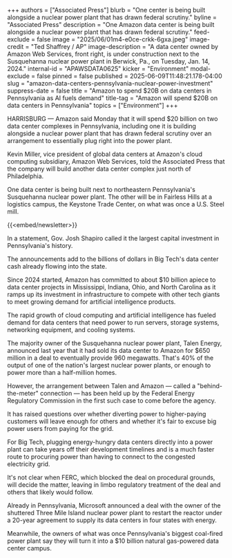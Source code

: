+++
authors = ["Associated Press"]
blurb = "One center is being built alongside a nuclear power plant that has drawn federal scrutiny."
byline = "Associated Press"
description = "One Amazon data center is being built alongside a nuclear power plant that has drawn federal scrutiny."
feed-exclude = false
image = "2025/06/01m4-e0ce-crkk-6gxa.jpeg"
image-credit = "Ted Shaffrey / AP"
image-description = "A data center owned by Amazon Web Services, front right, is under construction next to the Susquehanna nuclear power plant in Berwick, Pa., on Tuesday, Jan. 14, 2024."
internal-id = "APAWSDATA0625"
kicker = "Environment"
modal-exclude = false
pinned = false
published = 2025-06-09T11:48:21.178-04:00
slug = "amazon-data-centers-pennsylvania-nuclear-power-investment"
suppress-date = false
title = "Amazon to spend $20B on data centers in Pennsylvania as AI fuels demand"
title-tag = "Amazon will spend $20B on data centers in Pennsylvania"
topics = ["Environment"]
+++

HARRISBURG — Amazon said Monday that it will spend $20 billion on two data center complexes in Pennsylvania, including one it is building alongside a nuclear power plant that has drawn federal scrutiny over an arrangement to essentially plug right into the power plant.

Kevin Miller, vice president of global data centers at Amazon&#39;s cloud computing subsidiary, Amazon Web Services, told the Associated Press that the company will build another data center complex just north of Philadelphia.

One data center is being built next to northeastern Pennsylvania&#39;s Susquehanna nuclear power plant. The other will be in Fairless Hills at a logistics campus, the Keystone Trade Center, on what was once a U.S. Steel mill.

{{<embed/newsletter>}}

In a statement, Gov. Josh Shapiro called it the largest capital investment in Pennsylvania&#39;s history.

The announcements add to the billions of dollars in Big Tech&#39;s data center cash already flowing into the state.

Since 2024 started, Amazon has committed to about $10 billion apiece to data center projects in Mississippi, Indiana, Ohio, and North Carolina as it ramps up its investment in infrastructure to compete with other tech giants to meet growing demand for artificial intelligence products.

The rapid growth of cloud computing and artificial intelligence has fueled demand for data centers that need power to run servers, storage systems, networking equipment, and cooling systems.

The majority owner of the Susquehanna nuclear power plant, Talen Energy, announced last year that it had sold its data center to Amazon for $650 million in a deal to eventually provide 960 megawatts. That&#39;s 40% of the output of one of the nation&#39;s largest nuclear power plants, or enough to power more than a half-million homes.

However, the arrangement between Talen and Amazon — called a &#34;behind-the-meter&#34; connection — has been held up by the Federal Energy Regulatory Commission in the first such case to come before the agency.

It has raised questions over whether diverting power to higher-paying customers will leave enough for others and whether it&#39;s fair to excuse big power users from paying for the grid.

For Big Tech, plugging energy-hungry data centers directly into a power plant can take years off their development timelines and is a much faster route to procuring power than having to connect to the congested electricity grid.

It&#39;s not clear when FERC, which blocked the deal on procedural grounds, will decide the matter, leaving in limbo regulatory treatment of the deal and others that likely would follow.

Already in Pennsylvania, Microsoft announced a deal with the owner of the shuttered Three Mile Island nuclear power plant to restart the reactor under a 20-year agreement to supply its data centers in four states with energy.

Meanwhile, the owners of what was once Pennsylvania&#39;s biggest coal-fired power plant say they will turn it into a $10 billion natural gas-powered data center campus.<strong></strong>

